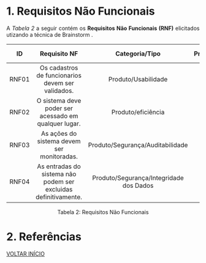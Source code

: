 # 1. Requisitos Não Funcionais

<p align="justify">A <i>Tabela 2</i> a seguir contém os <b>Requisitos Não Funcionais (RNF)</b> elicitados utizando a técnica de Brainstorm .</p>

| ID   |                                 Requisito NF                              | Categoria/Tipo | Prioridade | Requisitos Relacionados |
| :--: | :-----------------------------------------------------------------------: |:-------------: | :--------: | :-----------------: |
| RNF01 |  Os cadastros de funcionarios devem ser validados. | Produto/Usabilidade               |Alta       |    RF01, RF05            |
| RNF02 |  O sistema deve poder ser acessado em qualquer lugar.     |  Produto/eficiência     |Alta        |    -              |
| RNF03 |  As ações do sistema devem ser monitoradas.              |  Produto/Segurança/Auditabilidade       |Média       |    RF06               |
| RNF04 |  As entradas do sistema não podem ser excluidas definitivamente.              |  Produto/Segurança/Integridade dos Dados       |Alta       |    RF06               |

<div style="text-align: center">
<p>Tabela 2: Requisitos Não Funcionais</p>
</div>

# 2. Referências

<a href="../README.md">VOLTAR INÍCIO</a>
